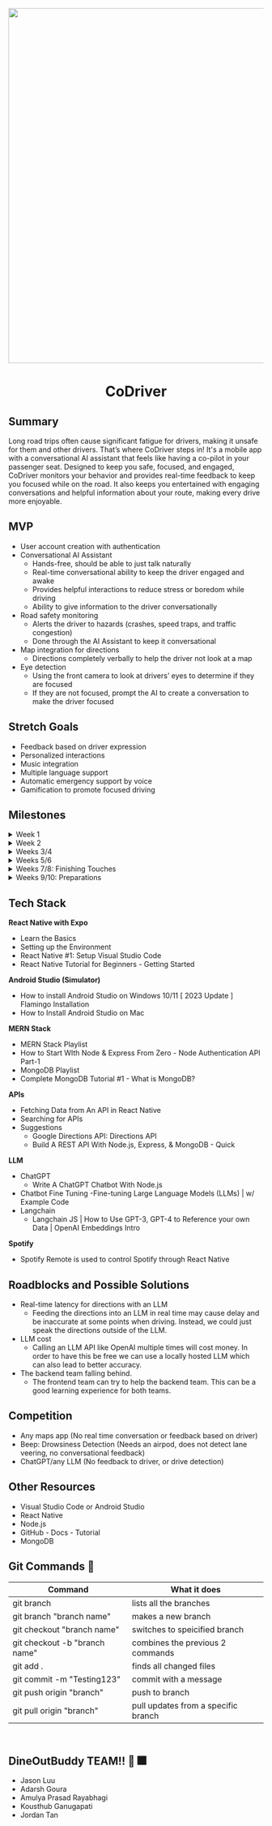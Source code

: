 <p align="center">
  <!-- You can replace the URL below with a relevant header image if desired -->
  <img src="https://www.sbmarketingtools.com/wp-content/uploads/2020/02/How-to-Open-Restaurant.jpg" width="700">
</p>

# <h1 align="center">CoDriver</h1>

## Summary

Long road trips often cause significant fatigue for drivers, making it unsafe for them and other drivers. That’s where CoDriver steps in! It's a mobile app with a conversational AI assistant that feels like having a co-pilot in your passenger seat. Designed to keep you safe, focused, and engaged, CoDriver monitors your behavior and provides real-time feedback to keep you focused while on the road. It also keeps you entertained with engaging conversations and helpful information about your route, making every drive more enjoyable.

## MVP

- User account creation with authentication
- Conversational AI Assistant  
  - Hands-free, should be able to just talk naturally 
  - Real-time conversational ability to keep the driver engaged and awake  
  - Provides helpful interactions to reduce stress or boredom while driving  
  - Ability to give information to the driver conversationally
- Road safety monitoring  
  - Alerts the driver to hazards (crashes, speed traps, and traffic congestion)  
  - Done through the AI Assistant to keep it conversational
- Map integration for directions  
  - Directions completely verbally to help the driver not look at a map 
- Eye detection  
  - Using the front camera to look at drivers’ eyes to determine if they are focused  
  - If they are not focused, prompt the AI to create a conversation to make the driver focused

## Stretch Goals

- Feedback based on driver expression
- Personalized interactions
- Music integration
- Multiple language support
- Automatic emergency support by voice
- Gamification to promote focused driving

## Milestones

<details>
  <summary>Week 1</summary>

- Decide frontend/backend roles and ensure the team understands the overall project  
- Set up communication method (discord/slack) and weekly meeting times (When2Meet)  
- All team members work use Figma to start designing Low Fidelity UI mockups  

**Frontend team:**  
- Look into/watch videos about React Native  
- Continue working on Figma design and color scheme  

**Backend team:**  
- Look into/watch videos about MongoDB, Express, and Node.js (MERN)  
- Play around with the APIs (use Postman)  
- Research LLMs that we could use 
</details>

<details>
  <summary>Week 2</summary>

**Frontend**  
- Go over UI design basics  
- Finish up the Figma Design by the end of this week  

**Backend**  
- Begin setting up user authentication and database schema  
- Create a working prototype for user account creation  
- Keep learning about the MERN stack, APIs, and LLM
</details>

<details>
  <summary>Weeks 3/4</summary>

**Frontend**  
- Start working on the frontend components and core pages  
- Login/Create Account Pages  
- Profile page  
  - User information and stats  
- Settings page  
  - Connect services like Spotify for music  
  - What the AI voice should be like  
  - How often it should interact with you  

**Backend**  
- Create database and APIs for user authentication  
- Set up the APIs real-time hazard alerts and location-based updates  
- Start feeding real-time information into to the LLM and get proper results based on location and hazards  
- Look into Google Directions API for routing functionality
</details>

<details>
  <summary>Weeks 5/6</summary>

**Frontend**  
- Dashboard Page with AI Assistant (main page)  
  - Conversational AI interface  
  - Music player controls  
  - Eye-detection status indicator  
  - Navigational indicator  
  - Alert notifications  
- Integrate hands-free voice controls across all features  
  - Mute the AI assistant  
  - Skip the song

**Backend:**  
- Connect backend the frontend user login and signup page  
- Connect the profile and settings page to update the user’s preferences  
- Finish real-time data integration for traffic, hazards, and weather by the end of week 6  
- Start getting the AI Assistant to be more interactive instead of just spewing information  
- Make sure all APIs and endpoints are done the end of week 6  

Both teams look into eye tracking  
- Needs to start with calibration to be accurate  
- Testing mode for development and presentation  
- Returns information to the backend for AI assistant  

Start to focus on connecting the backend to frontend as a team
</details>

<details>
  <summary>Weeks 7/8: Finishing Touches</summary>

**Frontend**  
- Complete pages and check for bugs throughout the app

**Backend**  
- Connect the backend to the frontend  
- If possible work on more stretch goals  
- MVP app functionality should be done by end of week 8
</details>

<details>
  <summary>Weeks 9/10: Preparations</summary>

- Record demo videos while in car  
- Prep for Presentation Night!  
- Make sure the Slides and Demo are ready and good to go
</details>

## Tech Stack

**React Native with Expo**  
- Learn the Basics  
- Setting up the Environment  
- React Native #1: Setup Visual Studio Code  
- React Native Tutorial for Beginners - Getting Started  

**Android Studio (Simulator)**  
- How to install Android Studio on Windows 10/11 [ 2023 Update ] Flamingo Installation  
- How to Install Android Studio on Mac  

**MERN Stack**  
- MERN Stack Playlist  
- How to Start WIth Node & Express From Zero - Node Authentication API Part-1  
- MongoDB Playlist  
- Complete MongoDB Tutorial #1 - What is MongoDB?

**APIs**  
- Fetching Data from An API  in React Native  
- Searching for APIs  
- Suggestions  
  - Google Directions API: Directions API  
  - Build A REST API With Node.js, Express, & MongoDB - Quick

**LLM**  
- ChatGPT  
  - Write A ChatGPT Chatbot With Node.js  
- Chatbot Fine Tuning -Fine-tuning Large Language Models (LLMs) | w/ Example Code  
- Langchain  
  - Langchain JS | How to Use GPT-3, GPT-4 to Reference your own Data | OpenAI Embeddings Intro

**Spotify**  
- Spotify Remote is used to control Spotify through React Native

## Roadblocks and Possible Solutions

- Real-time latency for directions with an LLM  
  - Feeding the directions into an LLM in real time may cause delay and be inaccurate at some points when driving. Instead, we could just speak the directions outside of the LLM.
- LLM cost  
  - Calling an LLM API like OpenAI multiple times will cost money. In order to have this be free we can use a locally hosted LLM which can also lead to better accuracy.
- The backend team falling behind.  
  - The frontend team can try to help the backend team. This can be a good learning experience for both teams.

## Competition

- Any maps app (No real time conversation or feedback based on driver)  
- Beep: Drowsiness Detection (Needs an airpod, does not detect lane veering, no conversational feedback)  
- ChatGPT/any LLM (No feedback to driver, or drive detection)

## Other Resources

- Visual Studio Code or Android Studio  
- React Native  
- Node.js  
- GitHub - Docs - Tutorial  
- MongoDB

## Git Commands :notebook:

| Command                       | What it does                        |
| ----------------------------- | ----------------------------------- |
| git branch                    | lists all the branches              |
| git branch "branch name"      | makes a new branch                  |
| git checkout "branch name"    | switches to speicified branch       |
| git checkout -b "branch name" | combines the previous 2 commands    |
| git add .                     | finds all changed files             |
| git commit -m "Testing123"    | commit with a message               |
| git push origin "branch"      | push to branch                      |
| git pull origin "branch"      | pull updates from a specific branch |

<br>

## DineOutBuddy TEAM!! :partying_face: :fireworks:

- Jason Luu
- Adarsh Goura
- Amulya Prasad Rayabhagi
- Kousthub Ganugapati
- Jordan Tan
